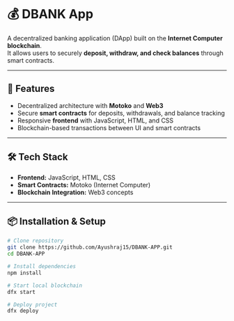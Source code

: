 # 💰 DBANK App

A decentralized banking application (DApp) built on the **Internet Computer blockchain**.  
It allows users to securely **deposit, withdraw, and check balances** through smart contracts.

---

## 🚀 Features
- Decentralized architecture with **Motoko** and **Web3**  
- Secure **smart contracts** for deposits, withdrawals, and balance tracking  
- Responsive **frontend** with JavaScript, HTML, and CSS  
- Blockchain-based transactions between UI and smart contracts  

---

## 🛠️ Tech Stack
- **Frontend:** JavaScript, HTML, CSS  
- **Smart Contracts:** Motoko (Internet Computer)  
- **Blockchain Integration:** Web3 concepts  

---

## 📦 Installation & Setup
```bash
# Clone repository
git clone https://github.com/Ayushraj15/DBANK-APP.git
cd DBANK-APP

# Install dependencies
npm install

# Start local blockchain
dfx start

# Deploy project
dfx deploy

